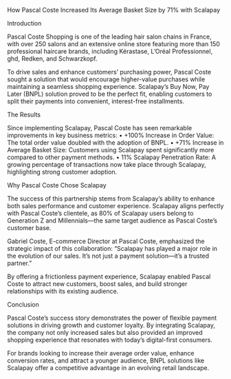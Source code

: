 How Pascal Coste Increased Its Average Basket Size by 71% with Scalapay

Introduction

Pascal Coste Shopping is one of the leading hair salon chains in France, with over 250 salons and an extensive online store featuring more than 150 professional haircare brands, including Kérastase, L’Oréal Professionnel, ghd, Redken, and Schwarzkopf.

To drive sales and enhance customers’ purchasing power, Pascal Coste sought a solution that would encourage higher-value purchases while maintaining a seamless shopping experience. Scalapay’s Buy Now, Pay Later (BNPL) solution proved to be the perfect fit, enabling customers to split their payments into convenient, interest-free installments.

The Results

Since implementing Scalapay, Pascal Coste has seen remarkable improvements in key business metrics:
	•	+100% Increase in Order Value: The total order value doubled with the adoption of BNPL.
	•	+71% Increase in Average Basket Size: Customers using Scalapay spent significantly more compared to other payment methods.
	•	11% Scalapay Penetration Rate: A growing percentage of transactions now take place through Scalapay, highlighting strong customer adoption.

Why Pascal Coste Chose Scalapay

The success of this partnership stems from Scalapay’s ability to enhance both sales performance and customer experience. Scalapay aligns perfectly with Pascal Coste’s clientele, as 80% of Scalapay users belong to Generation Z and Millennials—the same target audience as Pascal Coste’s customer base.

Gabriel Coste, E-commerce Director at Pascal Coste, emphasized the strategic impact of this collaboration:
“Scalapay has played a major role in the evolution of our sales. It’s not just a payment solution—it’s a trusted partner.”

By offering a frictionless payment experience, Scalapay enabled Pascal Coste to attract new customers, boost sales, and build stronger relationships with its existing audience.

Conclusion

Pascal Coste’s success story demonstrates the power of flexible payment solutions in driving growth and customer loyalty. By integrating Scalapay, the company not only increased sales but also provided an improved shopping experience that resonates with today’s digital-first consumers.

For brands looking to increase their average order value, enhance conversion rates, and attract a younger audience, BNPL solutions like Scalapay offer a competitive advantage in an evolving retail landscape.